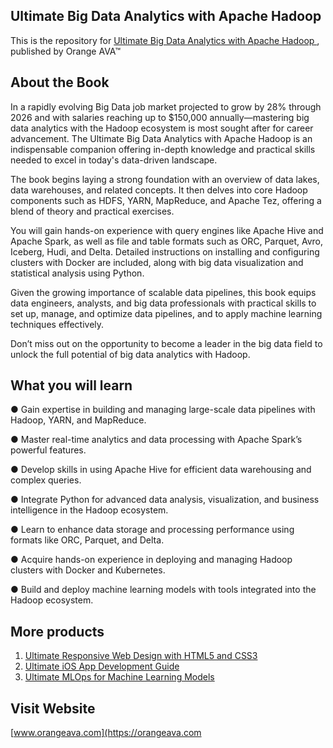 ## Ultimate Big Data Analytics with Apache Hadoop

This is the repository for [Ultimate Big Data Analytics with Apache Hadoop
](https://orangeava.com/products/ultimate-big-data-analytics-with-apache-hadoop), published by Orange AVA™

## About the Book
In a rapidly evolving Big Data job market projected to grow by 28% through 2026 and with salaries reaching up to $150,000 annually—mastering big data analytics with the Hadoop ecosystem is most sought after for career advancement. The Ultimate Big Data Analytics with Apache Hadoop is an indispensable companion offering in-depth knowledge and practical skills needed to excel in today's data-driven landscape.

The book begins laying a strong foundation with an overview of data lakes, data warehouses, and related concepts. It then delves into core Hadoop components such as HDFS, YARN, MapReduce, and Apache Tez, offering a blend of theory and practical exercises.

You will gain hands-on experience with query engines like Apache Hive and Apache Spark, as well as file and table formats such as ORC, Parquet, Avro, Iceberg, Hudi, and Delta. Detailed instructions on installing and configuring clusters with Docker are included, along with big data visualization and statistical analysis using Python.

Given the growing importance of scalable data pipelines, this book equips data engineers, analysts, and big data professionals with practical skills to set up, manage, and optimize data pipelines, and to apply machine learning techniques effectively.

Don’t miss out on the opportunity to become a leader in the big data field to unlock the full potential of big data analytics with Hadoop.

## What you will learn
● Gain expertise in building and managing large-scale data pipelines with Hadoop, YARN, and MapReduce.

● Master real-time analytics and data processing with Apache Spark’s powerful features.

● Develop skills in using Apache Hive for efficient data warehousing and complex queries.

● Integrate Python for advanced data analysis, visualization, and business intelligence in the Hadoop ecosystem.

● Learn to enhance data storage and processing performance using formats like ORC, Parquet, and Delta.

● Acquire hands-on experience in deploying and managing Hadoop clusters with Docker and Kubernetes.

● Build and deploy machine learning models with tools integrated into the Hadoop ecosystem.

## More products
1. [Ultimate Responsive Web Design with HTML5 and CSS3](https://orangeava.com/products/ultimate-responsive-web-design-with-html5-and-css3)
2. [Ultimate iOS App Development Guide](https://orangeava.com/products/ultimate-ios-app-development-guide) 
3. [Ultimate MLOps for Machine Learning Models](https://orangeava.com/products/ultimate-mlops-for-machine-learning-models) 

## Visit Website 
[www.orangeava.com](https://orangeava.com
